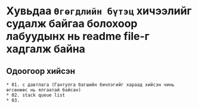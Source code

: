 # Хувьдаа `Өгөгдлийн бүтэц` хичээлийг судалж байгаа болохоор лабуудынх нь readme file-г хадгалж байна


## Одоогоор хийсэн
    * 01. c давтлага (Гантулга багшийн бичлэгийг хараад хийсэн чинь өгсөнөөс нь ялгаатай байсан)
    * 02. stack queue list
    * 03. 


